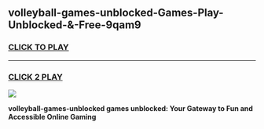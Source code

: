 
## volleyball-games-unblocked-Games-Play-Unblocked-&-Free-9qam9
<h3>
<a href="https://premium76.site?title=volleyball-games-unblocked&ref=24A">CLICK TO PLAY</a></h3>
<hr>

<h3>
<a href="https://premium76.site?title=volleyball-games-unblocked&ref=24A">CLICK 2 PLAY</a>
  
</h3>

<a href="https://premium76.site?title=volleyball-games-unblocked&ref=24A"><img src="https://clearcache.store/games.png"></a>


**volleyball-games-unblocked games unblocked: Your Gateway to Fun and Accessible Online Gaming**
